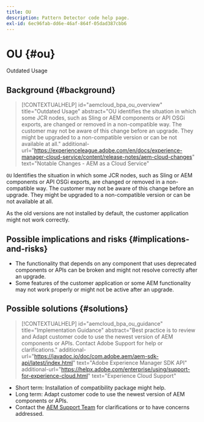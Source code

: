 ```yaml
---
title: OU
description: Pattern Detector code help page.
exl-id: 6ec96fab-dd6e-46af-864f-05dad387cbb6
---
```

# OU {#ou}

Outdated Usage

## Background {#background}

>[!CONTEXTUALHELP]
>id="aemcloud_bpa_ou_overview"
>title="Outdated Usage"
>abstract="OU identifies the situation in which some JCR nodes, such as Sling or AEM components or API OSGi exports, are changed or removed in a non-compatible way. The customer may not be aware of this change before an upgrade. They might be upgraded to a non-compatible version or can be not available at all."
>additional-url="https://experienceleague.adobe.com/en/docs/experience-manager-cloud-service/content/release-notes/aem-cloud-changes" text="Notable Changes - AEM as a Cloud Service"

`OU`  Identifies the situation in which some JCR nodes, such as Sling or AEM components or API OSGi exports, are changed or removed in a non-compatible way. The customer may not be aware of this change before an upgrade. They might be upgraded to a non-compatible version or can be not available at all.

As the old versions are not installed by default, the customer application might not work correctly.

## Possible implications and risks {#implications-and-risks}

* The functionality that depends on any component that uses deprecated components or APIs can be broken and might not resolve correctly after an upgrade.
* Some features of the customer application or some AEM functionality may not work properly or might not be active after an upgrade.

## Possible solutions {#solutions}

>[!CONTEXTUALHELP]
>id="aemcloud_bpa_ou_guidance"
>title="Implementation Guidance"
>abstract="Best practice is to review and Adapt customer code to use the newest version of AEM components or APIs. Contact Adobe Support for help or clarifications."
>additional-url="https://javadoc.io/doc/com.adobe.aem/aem-sdk-api/latest/index.html" text="Adobe Experience Manager SDK API"
>additional-url="https://helpx.adobe.com/enterprise/using/support-for-experience-cloud.html" text="Experience Cloud Support"

* Short term: Installation of compatibility package might help.
* Long term: Adapt customer code to use the newest version of AEM components or APIs.
* Contact the [AEM Support Team](https://helpx.adobe.com/enterprise/using/support-for-experience-cloud.html) for clarifications or to have concerns addressed.
